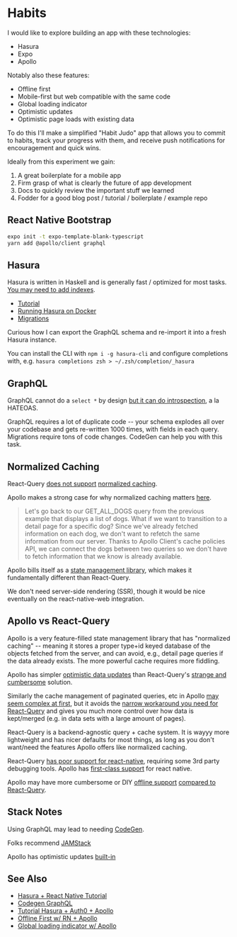 Habits
======

I would like to explore building an app with these technologies:

- Hasura
- Expo
- Apollo

Notably also these features:

- Offline first
- Mobile-first but web compatible with the same code
- Global loading indicator
- Optimistic updates
- Optimistic page loads with existing data

To do this I'll make a simplified "Habit Judo" app that allows you to commit
to habits, track your progress with them, and receive push notifications for
encouragement and quick wins.

Ideally from this experiment we gain:

1. A great boilerplate for a mobile app
2. Firm grasp of what is clearly the future of app development
3. Docs to quickly review the important stuff we learned
4. Fodder for a good blog post / tutorial / boilerplate / example repo


React Native Bootstrap
----------------------

```sh
expo init -t expo-template-blank-typescript
yarn add @apollo/client graphql
```


Hasura
------

Hasura is written in Haskell and is generally fast / optimized for most tasks.
[You may need to add indexes](https://github.com/hasura/graphql-engine/issues/6448).

- [Tutorial](https://hasura.io/learn/graphql/hasura/introduction/)
- [Running Hasura on Docker](https://hasura.io/docs/latest/graphql/core/deployment/deployment-guides/docker.html#deployment-docker)
- [Migrations](https://hasura.io/docs/latest/graphql/core/migrations/migrations-setup.html#migrations-setup)


Curious how I can export the GraphQL schema and re-import it into a fresh
Hasura instance.

You can install the CLI with `npm i -g hasura-cli` and configure completions
with, e.g. `hasura completions zsh > ~/.zsh/completion/_hasura`


GraphQL
-------

GraphQL cannot do a `select *` by design [but it can do
introspection](https://stackoverflow.com/a/44289026/554406), a la HATEOAS.

GraphQL requires a lot of duplicate code -- your schema explodes all over your
codebase and gets re-written 1000 times, with fields in each query. Migrations
require tons of code changes. CodeGen can help you with this task.


Normalized Caching
------------------

React-Query [does not support](https://react-query.tanstack.com/graphql)
[normalized caching](https://formidable.com/open-source/urql/docs/graphcache/normalized-caching/).

Apollo makes a strong case for why normalized caching matters
[here](https://www.apollographql.com/docs/react/why-apollo/).

> Let's go back to our GET_ALL_DOGS query from the previous example that
> displays a list of dogs. What if we want to transition to a detail page for a
> specific dog? Since we've already fetched information on each dog, we don't
> want to refetch the same information from our server. Thanks to Apollo
> Client's cache policies API, we can connect the dogs between two queries so
> we don't have to fetch information that we know is already available.

Apollo bills itself as a [state management
library](https://www.apollographql.com/docs/react/local-state/local-state-management/),
which makes it fundamentally different than React-Query.

We don't need server-side rendering (SSR), though it would be nice eventually on
the react-native-web integration.


Apollo vs React-Query
---------------------

Apollo is a very feature-filled state management library that has "normalized
caching" -- meaning it stores a proper type+id keyed database of the objects
fetched from the server, and can avoid, e.g., detail page queries if the data
already exists. The more powerful cache requires more fiddling.

Apollo has simpler [optimistic data
updates](https://www.apollographql.com/docs/react/performance/optimistic-ui/)
than React-Query's [strange and
cumbersome](https://react-query.tanstack.com/guides/optimistic-updates#_top)
solution.

Similarly the cache management of paginated queries, etc in Apollo [may seem
complex at first](https://www.apollographql.com/docs/react/pagination/core-api/#merging-paginated-results),
but it avoids the [narrow workaround you need for React-Query](https://react-query.tanstack.com/guides/paginated-queries)
and gives you much more control over how data is kept/merged (e.g. in data sets
with a large amount of pages).

React-Query is a backend-agnostic query + cache system. It is wayyy more
lightweight and has nicer defaults for most things, as long as you don't
want/need the features Apollo offers like normalized caching.

React-Query [has poor support for react-native](https://react-query.tanstack.com/react-native),
requiring some 3rd party debugging tools. Apollo has [first-class support](https://www.apollographql.com/docs/react/integrations/react-native/)
for react native.

Apollo may have more cumbersome or DIY [offline support](https://www.apollographql.com/docs/react/api/link/apollo-link-retry/)
[compared to React-Query](https://react-query.tanstack.com/guides/migrating-to-react-query-3#retryoffline-mutations).


Stack Notes
-----------

Using GraphQL may lead to needing
[CodeGen](https://www.graphql-code-generator.com/).

Folks recommend [JAMStack](https://jamstack.org/)

Apollo has optimistic updates [built-in](https://www.apollographql.com/docs/react/performance/optimistic-ui/)


See Also
--------

- [Hasura + React Native Tutorial](https://hasura.io/learn/graphql/react-native/intro-to-graphql/)
- [Codegen GraphQL](https://www.graphql-code-generator.com/docs/plugins/typescript-react-query/)
- [Tutorial Hasura + Auth0 + Apollo](https://auth0.com/blog/building-a-collaborative-todo-app-with-realtime-graphql-using-hasura/)
- [Offline First w/ RN + Apollo](https://teamairship.com/offline-first-approach-for-mobile-apps-react-native-and-apollo/)
- [Global loading indicator w/ Apollo](https://stackoverflow.com/questions/43964957/global-loading-flag-for-apollo-client)

